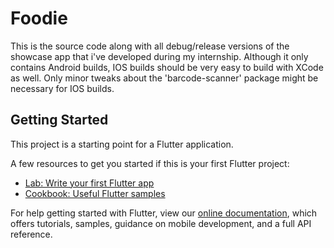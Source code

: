 # Foodie

This is the source code along with all debug/release versions of the showcase app that i've developed during my internship. Although it only contains Android builds, IOS builds should be very easy to build with XCode as well. Only minor tweaks about the 'barcode-scanner' package might be necessary for IOS builds.

## Getting Started

This project is a starting point for a Flutter application.

A few resources to get you started if this is your first Flutter project:

- [Lab: Write your first Flutter app](https://flutter.dev/docs/get-started/codelab)
- [Cookbook: Useful Flutter samples](https://flutter.dev/docs/cookbook)

For help getting started with Flutter, view our 
[online documentation](https://flutter.dev/docs), which offers tutorials, 
samples, guidance on mobile development, and a full API reference.
